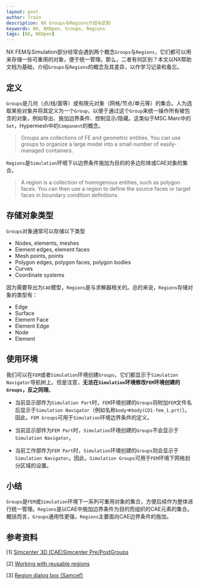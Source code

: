 ```yaml
---
layout: post
author: Train
description: NX Groups与Regions介绍与区别
keywords: NX, NXOpen, Groups, Regions
tags: [NX, NXOpen]
---
```


NX FEM与Simulation部分经常会遇到两个概念`Groups`与`Regions`，它们都可以用来存储一些可重用的对象，便于统一管理。那么，二者有何区别？本文以NX帮助文档为基础，介绍`Groups`与`Regions`的概念及其差异，以作学习记录和备忘。

## 定义

`Groups`是几何（点/线/面等）或有限元对象（网格/节点/单元等）的集合。人为选取某些对象并将其定义为一个`Group`，以便于通过这个`Group`来统一操作所有被包含的对象，例如导出、施加边界条件、控制显示/隐藏。这类似于MSC.Marc中的`Set`，Hypermesh中的`Component`的概念。

> Groups are collections of FE and geometric entities. You can use groups to organize a large model into a small number of easily-managed containers.

`Regions`是`Simulation`环境下以边界条件施加为目的的多边形体或CAE对象的集合。

>  A region is a collection of homogenous entities, such as polygon faces. You can then use a region to define the source faces or target faces in boundary condition definitions.

## 存储对象类型

`Groups`对象通常可以存储以下类型

- Nodes, elements, meshes
- Element edges, element faces
- Mesh points, points
- Polygon edges, polygon faces, polygon bodies
- Curves
- Coordinate systems

因为需要导出为`CAE`模型，`Regions`是与求解器相关的。总的来说，`Regions`存储对象的类型有：

- Edge
- Surface
- Element Face
- Element Edge
- Node
- Element

## 使用环境

我们可以在`FEM`或者`Simulation`环境创建`Groups`，它们都显示于`Simulation Navigator`导航树上。但是注意，**无法在`Simulation`环境修改`FEM`环境创建的`Groups`，反之同理**。

- 当前显示部件为`Simulation Part`时，`FEM`环境创建的`Groups`将附加`FEM`文件名后显示于`Simulation Navigator`（例如名称`body`=>`body(CD1-fem_1.prt)`）。因此，`FEM Groups`可用于`Simulation`环境边界条件的定义。

- 当前显示部件为`FEM Part`时，`Simulation`环境创建的`Groups`不会显示于`Simulation Navigator`。

- 当前工作部件为`FEM Part`时，`Simulation`环境创建的`Groups`则会显示于`Simulation Navigator`。因此，`Simulation Groups`可用于`FEM`环境下网格划分区域的设置。


## 小结

`Groups`是`FEM`或`Simulation`环境下一系列可重用对象的集合，方便后续作为整体进行统一管理。`Regions`是以CAE中施加边界条件为目的而组织的CAE元素的集合。概括而言，`Groups`通用性更强，`Regions`主要面向CAE边界条件的施加。

## 参考资料

[1] [Simcenter 3D (CAE)Simcenter Pre/PostGroups](https://docs.plm.automation.siemens.com/tdoc/nx/12/nx_help#uid:xid1128419:index_advanced:xid1159750:id625201)  

[2] [Working with reusable regions](https://docs.plm.automation.siemens.com/tdoc/nx/12/nx_help/#uid:id911964) 

[3] [Region dialog box (Samcef)](https://docs.plm.automation.siemens.com/tdoc/nx/12/nx_help/#uid:xid919887)  